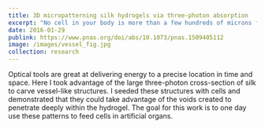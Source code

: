 ```yaml
---
title: 3D micropatterning silk hydrogels via three-photon absorption
excerpt: "No cell in your body is more than a few hundreds of microns from a blood vessel. A key challenge for artificial organs is developing a biomimetic vasculature to support cell growth. In this work I used the large three-photon absorption cross section of silk fibroin to generate 3D structures in silk hydrogels that range in size from a few microns up to nearly a millimeter at unprecedented depths"
date: 2016-01-29
publink: https://www.pnas.org/doi/abs/10.1073/pnas.1509405112
image: /images/vessel_fig.jpg
collection: research
---
```

Optical tools are great at delivering energy to a precise location in time and space. Here I took advantage of the large three-photon cross-section of silk to carve vessel-like structures. I seeded these structures with cells and demonstrated that they could take advantage of the voids created to penetrate deeply within the hydrogel. The goal for this work is to one day use these patterns to feed cells in artificial organs.
